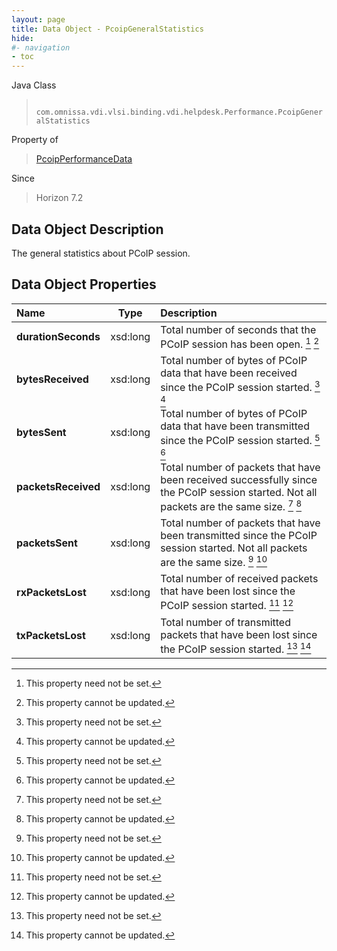 ```yaml
---
layout: page
title: Data Object - PcoipGeneralStatistics
hide:
#- navigation
- toc
---
```






Java Class
> ` com.omnissa.vdi.vlsi.binding.vdi.helpdesk.Performance.PcoipGeneralStatistics`

Property of
> [PcoipPerformanceData](vdi.helpdesk.Performance.PcoipPerformanceData.md#field_detail)

Since
> Horizon 7.2


## Data Object Description

The general statistics about PCoIP session.

## Data Object Properties

 Name | Type | Description
:---|:---:|:---
**durationSeconds**|  xsd:long|  Total number of seconds that the PCoIP session has been open. [^1] [^2]
**bytesReceived**|  xsd:long|  Total number of bytes of PCoIP data that have been received since the PCoIP session started. [^1] [^2]
**bytesSent**|  xsd:long|  Total number of bytes of PCoIP data that have been transmitted since the PCoIP session started. [^1] [^2]
**packetsReceived**|  xsd:long|  Total number of packets that have been received successfully since the PCoIP session started. Not all packets are the same size. [^1] [^2]
**packetsSent**|  xsd:long|  Total number of packets that have been transmitted since the PCoIP session started. Not all packets are the same size. [^1] [^2]
**rxPacketsLost**|  xsd:long|  Total number of received packets that have been lost since the PCoIP session started. [^1] [^2]
**txPacketsLost**|  xsd:long|  Total number of transmitted packets that have been lost since the PCoIP session started. [^1] [^2]


 


[^1]: This property need not be set.
[^2]: This property cannot be updated.